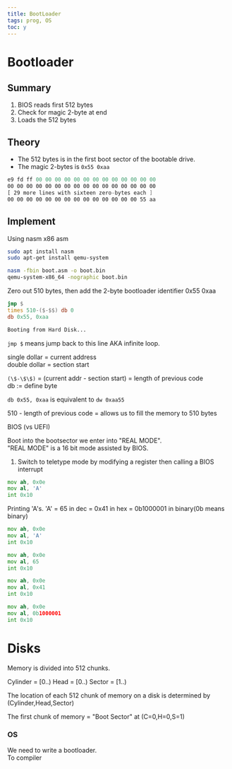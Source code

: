 ```yaml
---
title: BootLoader
tags: prog, OS
toc: y
---
```


# Bootloader

## Summary

1. BIOS reads first 512 bytes  
2. Check for magic 2-byte at end  
3. Loads the 512 bytes

## Theory 

* The 512 bytes is in the first boot sector of the bootable drive.
* The magic 2-bytes is `0x55 0xaa`

```asm
e9 fd ff 00 00 00 00 00 00 00 00 00 00 00 00 00
00 00 00 00 00 00 00 00 00 00 00 00 00 00 00 00
[ 29 more lines with sixteen zero-bytes each ]
00 00 00 00 00 00 00 00 00 00 00 00 00 00 55 aa
```


## Implement

Using nasm x86 asm

```bash
sudo apt install nasm
sudo apt-get install qemu-system

nasm -fbin boot.asm -o boot.bin
qemu-system-x86_64 -nographic boot.bin 
```

Zero out 510 bytes, then add the 2-byte bootloader identifier 0x55 0xaa

```{.asm filename=boot.asm}
jmp $
times 510-($-$$) db 0
db 0x55, 0xaa
```
```{.txt filename=output}
Booting from Hard Disk...
```
`jmp $` means jump back to this line AKA infinite loop.

single dollar = current address  
double dollar = section start  
  
`(\$-\$\$)` = (current addr - section start) = length of previous code  
db := define byte  

`db 0x55, 0xaa` is equivalent to `dw 0xaa55`

510 - length of previous code = allows us to fill the memory to 510 bytes 



BIOS (vs UEFI)

Boot into the bootsector we enter into "REAL MODE".  
"REAL MODE" is a 16 bit mode assisted by BIOS.  


1. Switch to teletype mode
by modifying a register then calling a BIOS interrupt

```asm
mov ah, 0x0e
mov al, 'A'
int 0x10
```

Printing 'A's.
'A' = 65 in dec = 0x41 in hex = 0b1000001 in binary(0b means binary)

```asm
mov ah, 0x0e
mov al, 'A'
int 0x10

mov ah, 0x0e
mov al, 65
int 0x10

mov ah, 0x0e
mov al, 0x41
int 0x10

mov ah, 0x0e
mov al, 0b1000001
int 0x10

```

# Disks

Memory is divided into 512 chunks.

Cylinder = [0..)
Head = [0..)
Sector = [1..)

The location of each 512 chunk of memory on a disk is determined by  
(Cylinder,Head,Sector)

The first chunk of memory = "Boot Sector" at (C=0,H=0,S=1)


### OS

We need to write a bootloader.  
To compiler